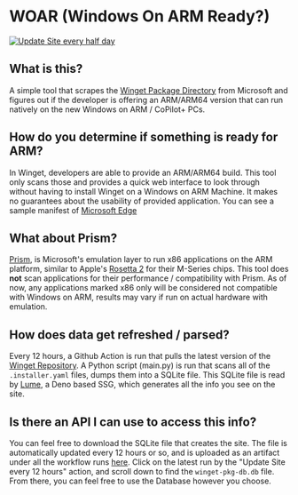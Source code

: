 # WOAR (Windows On ARM Ready?)

[![Update Site every half day](https://github.com/Jyodann/woar/actions/workflows/publish_site_daily.yml/badge.svg?branch=main)](https://github.com/Jyodann/woar/actions/workflows/publish_site_daily.yml)

## What is this?

A simple tool that scrapes the [Winget Package Directory](https://github.com/microsoft/winget-pkgs) from Microsoft and figures out if the developer is offering an ARM/ARM64 version that can run natively on the new Windows on ARM / CoPilot+ PCs.

## How do you determine if something is ready for ARM?

In Winget, developers are able to provide an ARM/ARM64 build. This tool only scans those and provides a quick web interface to look through without having to install Winget on a Windows on ARM Machine. It makes no guarantees about the usability of provided application. You can see a sample manifest of [Microsoft Edge](https://github.com/microsoft/winget-pkgs/blob/d1db63d19a9ca0a772b7f25031fb7758bdf4814b/manifests/m/Microsoft/Edge/124.0.2478.80/Microsoft.Edge.installer.yaml#L4)

## What about Prism?

[Prism](https://learn.microsoft.com/en-us/windows/arm/apps-on-arm-x86-emulation#prism), is Microsoft's emulation layer to run x86 applications on the ARM platform, similar to Apple's [Rosetta 2](https://developer.apple.com/documentation/apple-silicon/about-the-rosetta-translation-environment) for their M-Series chips. This tool does **not** scan applications for their performance / compatibility with Prism. As of now, any applications marked x86 only will be considered not compatible with Windows on ARM, results may vary if run on actual hardware with emulation.

## How does data get refreshed / parsed?

Every 12 hours, a Github Action is run that pulls the latest version of the [Winget Repository](https://github.com/microsoft/winget-pkgs). A Python script (main.py) is run that scans all of the `.installer.yaml` files, dumps them into a SQLite file. This SQLite file is read by [Lume](https://lume.land/), a Deno based SSG, which generates all the info you see on the site.

## Is there an API I can use to access this info?

You can feel free to download the SQLite file that creates the site. The file is automatically updated every 12 hours or so, and is uploaded as an artifact under all the workflow runs [here](https://github.com/Jyodann/woar/actions/workflows/publish_site_daily.yml). Click on the latest run by the "Update Site every 12 hours" action, and scroll down to find the `winget-pkg-db.db` file. From there, you can feel free to use the Database however you choose.
